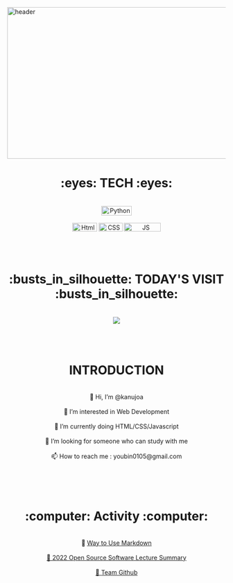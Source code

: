 <img src="https://capsule-render.vercel.app/api?type=waving&amp;color=auto&amp;height=300&amp;section=header&amp;text=WELCOME&amp;fontSize=50" width="1200" height="350" alt="header" style="-aw-left-pos:0pt; -aw-rel-hpos:column; -aw-rel-vpos:paragraph; -aw-top-pos:0pt; -aw-wrap-type:inline">

<h1><div align = "center">:eyes:  TECH  :eyes:</div></h1>
<br/>

<div align = "center">
    <img src="https://img.shields.io/badge/Python-3776AB?style=round-square&amp;logo=Python&amp;logoColor=white" width="70" height="22" alt="Python" style="-aw-left-        pos:0pt; -aw-rel-hpos:column; -aw-rel-vpos:paragraph; -aw-top-pos:0pt; -aw-wrap-type:inline">
</div>
<br/>

<div align = "center">
    <img src="https://img.shields.io/badge/Html-E34F26?style=round-square&amp;logo=HTML5&amp;logoColor=white" width="57" height="20" alt="Html" style="-aw-left-            pos:0pt; -aw-rel-hpos:column; -aw-rel-vpos:paragraph; -aw-top-pos:0pt; -aw-wrap-type:inline">
    <img src="https://img.shields.io/badge/Css-1572B6?style=round-square&amp;logo=CSS3&amp;logoColor=white" width="55" height="20" alt="CSS" style="-aw-left-pos:0pt;        -aw-rel-hpos:column; -aw-rel-vpos:paragraph; -aw-top-pos:0pt; -aw-wrap-type:inline">
    <img src="https://img.shields.io/badge/JavaScript-F7DF1E?style=round-square&amp;logo=JavaScript&amp;logoColor=black" width="85" height="20" alt="JS" style="-aw-        left-pos:0pt; -aw-rel-hpos:column; -aw-rel-vpos:paragraph; -aw-top-pos:0pt; -aw-wrap-type:inline">
</div>
<br/><br/><br/>

<h1><div align = "center">:busts_in_silhouette:  TODAY'S VISIT  :busts_in_silhouette:</div></h1>
<br/>

<div align = "center">
<a href="https://hits.seeyoufarm.com"><img src="https://hits.seeyoufarm.com/api/count/incr/badge.svg?url=https%3A%2F%2Fgithub.com%2Fkanujoa%2Fkanujoa&count_bg=%23FFD0E2&title_bg=%23FFC1C1&icon=&icon_color=%23E8CFEC&title=hits&edge_flat=false"/></a>
</div>
<br/><br/><br/>

<h1><div align = "center">INTRODUCTION</div></h1>
<br/>

<div align = "center">
    <span> 👋 Hi, I’m @kanujoa </span>
    <br/><br/>
    <span> 👀 I’m interested in Web Development </span>
    <br/><br/>
    <span> 🌱 I’m currently doing HTML/CSS/Javascript </span>
    <br/><br/>
    <span> 💞️ I’m looking for someone who can study with me </span>
    <br/><br/>
    <span> 📫 How to reach me : youbin0105@gmail.com </span>
    <br/><br/>
</div>
<br/><br/><br/>

<h1><div align = "center">:computer:  Activity  :computer:</div></h1>
<br/>

<div align = "center">
    <span> 📌 <a href = "https://github.com/kanujoa/How_to_Use_Markdown"> Way to Use Markdown </span> 
    <br/><br/>
    <span> 📌 <a href = "https://github.com/kanujoa/OSS_lecture_summary"> 2022 Open Source Software Lecture Summary </span>
    <br/><br/>
    <span> 📌 <a href = "https://github.com/OSS3TEAM"> Team Github </span>
    <br/><br/>
</div>


<!---
kanujoa/kanujoa is a ✨ special ✨ repository because its `README.md` (this file) appears on your GitHub profile.
You can click the Preview link to take a look at your changes.
--->
